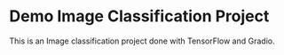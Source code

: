 # Demo Image Classification Project
This is an Image classification project done with TensorFlow and Gradio.

